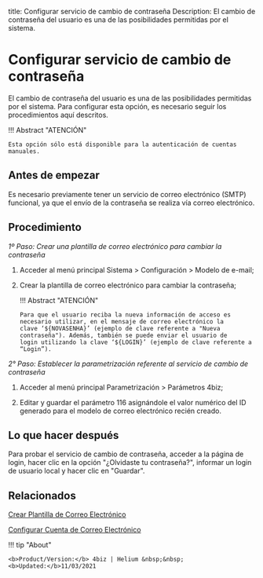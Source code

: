 title: Configurar servicio de cambio de contraseña
Description: El cambio de contraseña del usuario es una de las posibilidades permitidas por el sistema.  
# Configurar servicio de cambio de contraseña

El cambio de contraseña del usuario es una de las posibilidades permitidas por el sistema. Para configurar esta opción, es necesario seguir los procedimientos aquí descritos.

!!! Abstract "ATENCIÓN"

    Esta opción sólo está disponible para la autenticación de cuentas manuales.

Antes de empezar
----------------

Es necesario previamente tener un servicio de correo electrónico (SMTP) funcional, ya que el envío de la contraseña se realiza vía correo electrónico.

Procedimiento
------------

*1º Paso: Crear una plantilla de correo electrónico para cambiar la contraseña*

1.  Acceder al menú principal Sistema \> Configuración \> Modelo de e-mail;

2.  Crear la plantilla de correo electrónico para cambiar la contraseña;

    !!! Abstract "ATENCIÓN"

        Para que el usuario reciba la nueva información de acceso es necesario utilizar, en el mensaje de correo electrónico la         clave ‘${NOVASENHA}’ (ejemplo de clave referente a "Nueva contraseña"). Además, también se puede enviar el usuario de           login utilizando la clave ‘${LOGIN}’ (ejemplo de clave referente a “Login”).  

*2° Paso: Establecer la parametrización referente al servicio de cambio de contraseña*

1.  Acceder al menú principal Parametrización \> Parámetros 4biz;

2.  Editar y guardar el parámetro 116 asignándole el valor numérico del ID generado para el modelo de correo electrónico recién creado.

Lo que hacer después
------------------

Para probar el servicio de cambio de contraseña, acceder a la página de login, hacer clic en la opción
"¿Olvidaste tu contraseña?", informar un login de usuario local y hacer clic en "Guardar".

## Relacionados

[Crear Plantilla de Correo Electrónico][1]

[Configurar Cuenta de Correo Electrónico][2]

!!! tip "About"

    <b>Product/Version:</b> 4biz | Helium &nbsp;&nbsp;
    <b>Updated:</b>11/03/2021

[1]:/es-es/4biz-helium/platform-administration/email-settings/email-templates-configure-email-template.html
[2]:/es-es/4biz-helium/platform-administration/email-settings/configuration.html
